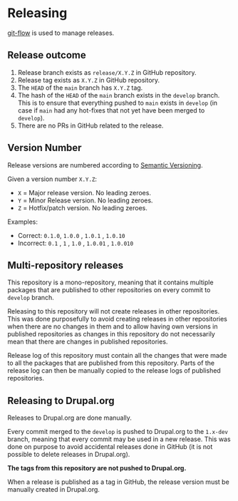 # Releasing

[git-flow](https://danielkummer.github.io/git-flow-cheatsheet/) is used to
manage releases.

## Release outcome

1. Release branch exists as `release/X.Y.Z` in GitHub repository.
2. Release tag exists as `X.Y.Z` in GitHub repository.
3. The `HEAD` of the `main` branch has `X.Y.Z` tag.
4. The hash of the `HEAD` of the `main` branch exists in the `develop` branch.
   This is to ensure that everything pushed to `main` exists in `develop` (in
   case if `main` had any hot-fixes that not yet have been merged
   to `develop`).
5. There are no PRs in GitHub related to the release.

## Version Number

Release versions are numbered according to [Semantic Versioning](https://semver.org/).

Given a version number `X.Y.Z`:

* `X` = Major release version. No leading zeroes.
* `Y` = Minor Release version. No leading zeroes.
* `Z` = Hotfix/patch version. No leading zeroes.

Examples:

* Correct: `0.1.0`, `1.0.0` , `1.0.1` , `1.0.10`
* Incorrect: `0.1` , `1` , `1.0` , `1.0.01` , `1.0.010`

## Multi-repository releases

This repository is a mono-repository, meaning that it contains multiple packages
that are published to other repositories on every commit to `develop` branch.

Releasing to this repository will not create releases in other repositories.
This was done purposefully to avoid creating releases in other repositories
when there are no changes in them and to allow having own versions in published
repositories as changes in this repository do not necessarily mean that there
are changes in published repositories.

Release log of this repository must contain all the changes that were made to
all the packages that are published from this repository.
Parts of the release log can then be manually copied to the release logs of
published repositories.

## Releasing to Drupal.org

Releases to Drupal.org are done manually.

Every commit merged to the `develop` is pushed to Drupal.org to the `1.x-dev`
branch, meaning that every commit may be used in a new release. This was done
on purpose to avoid accidental releases done in GitHub (it is not possible to
delete releases in Drupal.org).

**The tags from this repository are not pushed to Drupal.org.**

When a release is published as a tag in GitHub, the release version must be
manually created in Drupal.org.
